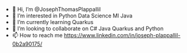 - 👋 Hi, I’m @JosephThomasPlappallil
- 👀 I’m interested in Python Data Science Ml Java
- 🌱 I’m currently learning Quarkus 
- 💞️ I’m looking to collaborate on C# Java Quarkus and Python
- 📫 How to reach me https://www.linkedin.com/in/joseph-plappallil-0b2a90175/

<!---
JosephThomasPlappallil/JosephThomasPlappallil is a ✨ special ✨ repository because its `README.md` (this file) appears on your GitHub profile.
You can click the Preview link to take a look at your changes.
--->
